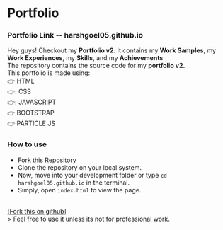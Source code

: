 # Portfolio
### Portfolio Link -- harshgoel05.github.io

Hey guys! Checkout my **Portfolio v2**. It contains my **Work Samples**, my **Work Experiences**, my **Skills**, and my **Achievements**<br>
The repository contains the source code for my **portfolio v2.**<br>
This portfolio is made using: <br>
:point_right: HTML <br>
:point_right::  CSS <br>
:point_right:: JAVASCRIPT <br>
:point_right: BOOTSTRAP <br>
:point_right: PARTICLE JS <br> 

### How to use
- Fork this Repository
- Clone the repository on your local system.
- Now, move into your development folder or type ```cd harshgoel05.github.io``` in the terminal.
- Simply, open ```index.html``` to view the page.
<br>
<a href="https://github.com/harshgoel05/harshgoel05.github.io/fork">[Fork this on github]</a>
<br>
> Feel free to use it unless its not for professional work.

